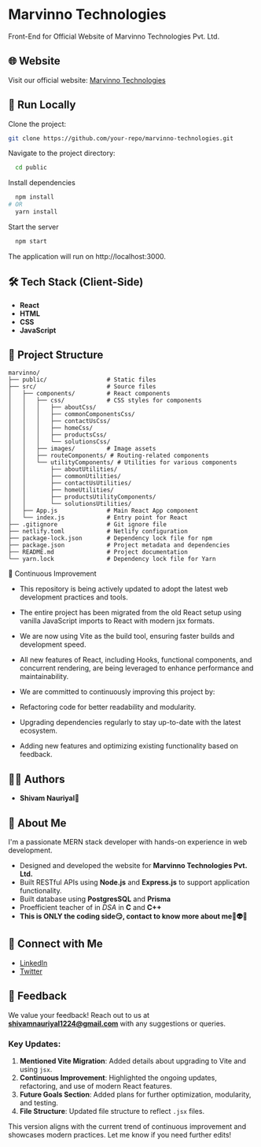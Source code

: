 # Marvinno Technologies

Front-End for Official Website of Marvinno Technologies Pvt. Ltd.

## 🌐 Website

Visit our official website: [Marvinno Technologies](https://marvinno.in)

## 🚀 Run Locally

Clone the project:

```bash
git clone https://github.com/your-repo/marvinno-technologies.git
```

Navigate to the project directory:

```bash
  cd public
```

Install dependencies

```bash
  npm install
# OR
  yarn install

```

Start the server

```bash
  npm start
```

The application will run on http://localhost:3000.

## 🛠️ Tech Stack (Client-Side)

-   **React**
-   **HTML**
-   **CSS**
-   **JavaScript**

## 📁 Project Structure

```plaintext
marvinno/
├── public/                 # Static files
├── src/                    # Source files
│   ├── components/         # React components
│   │   ├── css/            # CSS styles for components
│   │   │   ├── aboutCss/
│   │   │   ├── commonComponentsCss/
│   │   │   ├── contactUsCss/
│   │   │   ├── homeCss/
│   │   │   ├── productsCss/
│   │   │   └── solutionsCss/
│   │   ├── images/         # Image assets
│   │   ├── routeComponents/ # Routing-related components
│   │   └── utilityComponents/ # Utilities for various components
│   │       ├── aboutUtilities/
│   │       ├── commonUtilities/
│   │       ├── contactUsUtilities/
│   │       ├── homeUtilities/
│   │       ├── productsUtilityComponents/
│   │       └── solutionsUtilities/
│   ├── App.js              # Main React App component
│   └── index.js            # Entry point for React
├── .gitignore              # Git ignore file
├── netlify.toml            # Netlify configuration
├── package-lock.json       # Dependency lock file for npm
├── package.json            # Project metadata and dependencies
├── README.md               # Project documentation
└── yarn.lock               # Dependency lock file for Yarn

```

🔄 Continuous Improvement

-   This repository is being actively updated to adopt the latest web development practices and tools.

-   The entire project has been migrated from the old React setup using vanilla JavaScript imports to React with modern jsx formats.
-   We are now using Vite as the build tool, ensuring faster builds and development speed.
-   All new features of React, including Hooks, functional components, and concurrent rendering, are being leveraged to enhance performance and maintainability.
-   We are committed to continuously improving this project by:

-   Refactoring code for better readability and modularity.
-   Upgrading dependencies regularly to stay up-to-date with the latest ecosystem.
-   Adding new features and optimizing existing functionality based on feedback.

## 👨‍💻 Authors

-   **Shivam Nauriyal**🗿

## 📝 About Me

I'm a passionate MERN stack developer with hands-on experience in web development.

-   Designed and developed the website for **Marvinno Technologies Pvt. Ltd.**
-   Built RESTful APIs using **Node.js** and **Express.js** to support application functionality.
-   Built database using **PostgresSQL** and **Prisma**
-   Proefficient teacher of in _DSA_ in **C** and **C++**
-   **This is ONLY the coding side😏, contact to know more about me🚀👽😉**

## 🔗 Connect with Me

-   [LinkedIn](https://www.linkedin.com/in/shivam-nauriyal-506329285/)
-   [Twitter](https://x.com/shivam_nauriyal)

## 📩 Feedback

We value your feedback!
Reach out to us at **shivamnauriyal1224@gmail.com** with any suggestions or queries.

### Key Updates:

1. **Mentioned Vite Migration**: Added details about upgrading to Vite and using `jsx`.
2. **Continuous Improvement**: Highlighted the ongoing updates, refactoring, and use of modern React features.
3. **Future Goals Section**: Added plans for further optimization, modularity, and testing.
4. **File Structure**: Updated file structure to reflect `.jsx` files.

This version aligns with the current trend of continuous improvement and showcases modern practices. Let me know if you need further edits!

